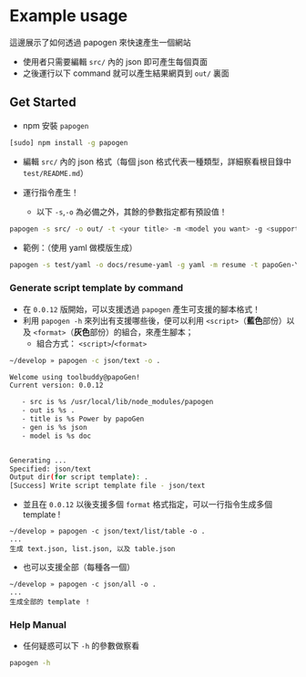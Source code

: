 # Example usage

這邊展示了如何透過 papogen 來快速產生一個網站

* 使用者只需要編輯 `src/` 內的 json 即可產生每個頁面
* 之後運行以下 command 就可以產生結果網頁到 `out/` 裏面


## Get Started

* npm 安裝 `papogen` 
```bash
[sudo] npm install -g papogen
```

* 編輯 `src/` 內的 json 格式（每個 json 格式代表一種類型，詳細察看根目錄中 `test/README.md`）

* 運行指令產生！
    * 以下 `-s`,`-o` 為必備之外，其餘的參數指定都有預設值！
```bash
papogen -s src/ -o out/ -t <your title> -m <model you want> -g <support format>
```

* 範例：（使用 yaml 做模版生成）
```bash
papogen -s test/yaml -o docs/resume-yaml -g yaml -m resume -t papoGen-YAML
```

### Generate script template by command

* 在 `0.0.12` 版開始，可以支援透過 `papogen` 產生可支援的腳本格式！
* 利用 `papogen -h` 來列出有支援哪些後，便可以利用 `<script>`（**藍色**部份）以及 `<format>`（**灰色**部份）的組合，來產生腳本；
    * 組合方式： `<script>`/`<format>`
```bash
~/develop » papogen -c json/text -o .

Welcome using toolbuddy@papoGen!
Current version: 0.0.12

   - src is %s /usr/local/lib/node_modules/papogen
   - out is %s .
   - title is %s Power by papoGen
   - gen is %s json
   - model is %s doc


Generating ...
Specified: json/text
Output dir(for script template): .
[Success] Write script template file - json/text
```
* 並且在 `0.0.12` 以後支援多個 `format` 格式指定，可以一行指令生成多個 template !
```
~/develop » papogen -c json/text/list/table -o .
...
生成 text.json, list.json, 以及 table.json
```
* 也可以支援全部（每種各一個）
```
~/develop » papogen -c json/all -o .
...
生成全部的 template ！
```


### Help Manual

* 任何疑惑可以下 `-h` 的參數做察看
```bash
papogen -h
```